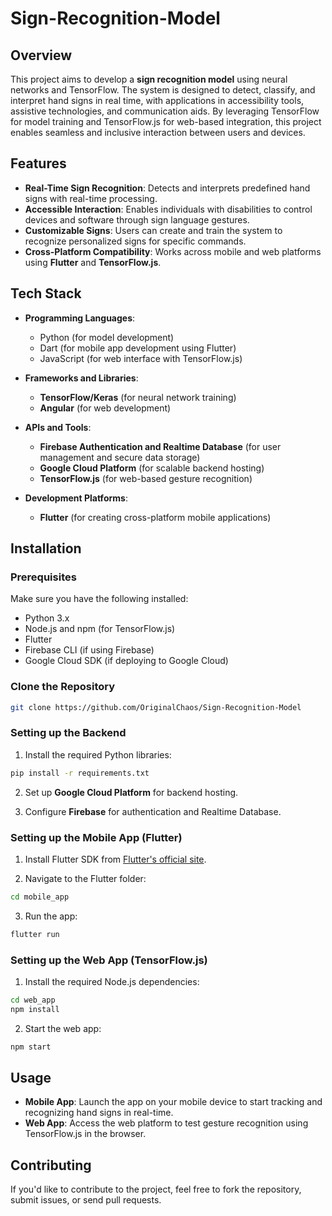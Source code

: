 # Sign-Recognition-Model

## Overview

This project aims to develop a **sign recognition model** using neural networks and TensorFlow. The system is designed to detect, classify, and interpret hand signs in real time, with applications in accessibility tools, assistive technologies, and communication aids. By leveraging TensorFlow for model training and TensorFlow.js for web-based integration, this project enables seamless and inclusive interaction between users and devices.

## Features

- **Real-Time Sign Recognition**: Detects and interprets predefined hand signs with real-time processing.
- **Accessible Interaction**: Enables individuals with disabilities to control devices and software through sign language gestures.
- **Customizable Signs**: Users can create and train the system to recognize personalized signs for specific commands.
- **Cross-Platform Compatibility**: Works across mobile and web platforms using **Flutter** and **TensorFlow.js**.

## Tech Stack

- **Programming Languages**:
  - Python (for model development)
  - Dart (for mobile app development using Flutter)
  - JavaScript (for web interface with TensorFlow.js)

- **Frameworks and Libraries**:
  - **TensorFlow/Keras** (for neural network training)
  - **Angular** (for web development)

- **APIs and Tools**:
  - **Firebase Authentication and Realtime Database** (for user management and secure data storage)
  - **Google Cloud Platform** (for scalable backend hosting)
  - **TensorFlow.js** (for web-based gesture recognition)

- **Development Platforms**:
  - **Flutter** (for creating cross-platform mobile applications)

## Installation

### Prerequisites

Make sure you have the following installed:

- Python 3.x
- Node.js and npm (for TensorFlow.js)
- Flutter
- Firebase CLI (if using Firebase)
- Google Cloud SDK (if deploying to Google Cloud)

### Clone the Repository

```bash
git clone https://github.com/OriginalChaos/Sign-Recognition-Model
```

### Setting up the Backend

1. Install the required Python libraries:

```bash
pip install -r requirements.txt
```

2. Set up **Google Cloud Platform** for backend hosting.

3. Configure **Firebase** for authentication and Realtime Database.

### Setting up the Mobile App (Flutter)

1. Install Flutter SDK from [Flutter's official site](https://flutter.dev/docs/get-started/install).

2. Navigate to the Flutter folder:

```bash
cd mobile_app
```

3. Run the app:

```bash
flutter run
```

### Setting up the Web App (TensorFlow.js)

1. Install the required Node.js dependencies:

```bash
cd web_app
npm install
```

2. Start the web app:

```bash
npm start
```

## Usage

- **Mobile App**: Launch the app on your mobile device to start tracking and recognizing hand signs in real-time.
- **Web App**: Access the web platform to test gesture recognition using TensorFlow.js in the browser.

## Contributing

If you'd like to contribute to the project, feel free to fork the repository, submit issues, or send pull requests.
